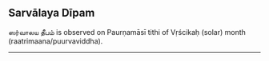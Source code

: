 ## Sarvālaya Dīpam
ஸர்வாலய தீபம் is observed on Paurṇamāsī tithi of Vṛścikaḥ (solar) month (raatrimaana/puurvaviddha).



---
